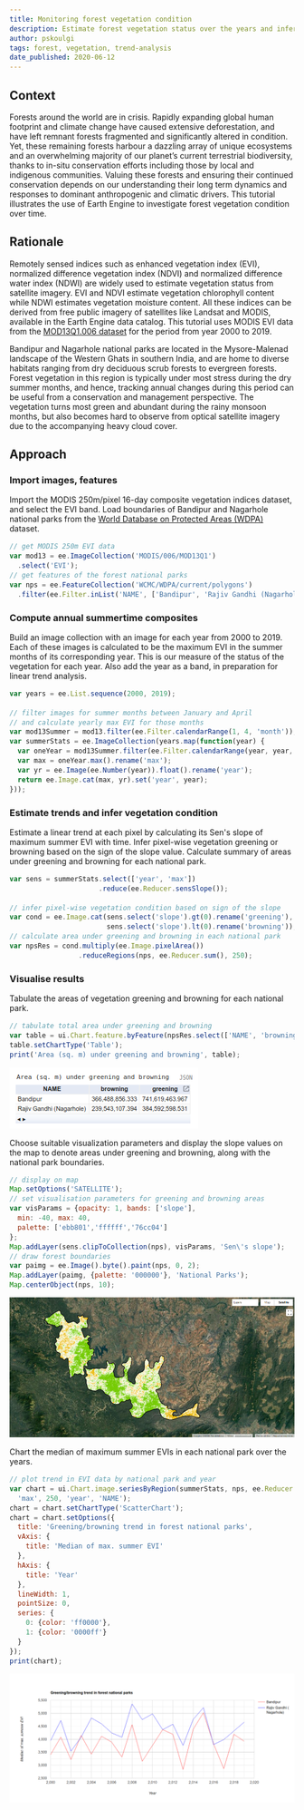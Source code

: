 ```yaml
---
title: Monitoring forest vegetation condition
description: Estimate forest vegetation status over the years and infer condition using linear trend analysis
author: pskoulgi
tags: forest, vegetation, trend-analysis
date_published: 2020-06-12
---
```

<!--
Copyright 2020 The Google Earth Engine Community Authors

Licensed under the Apache License, Version 2.0 (the "License");
you may not use this file except in compliance with the License.
You may obtain a copy of the License at

    https://www.apache.org/licenses/LICENSE-2.0

Unless required by applicable law or agreed to in writing, software
distributed under the License is distributed on an "AS IS" BASIS,
WITHOUT WARRANTIES OR CONDITIONS OF ANY KIND, either express or implied.
See the License for the specific language governing permissions and
limitations under the License.
-->

## Context

Forests around the world are in crisis. Rapidly expanding global human footprint and climate change have caused extensive deforestation, and have left remnant forests fragmented and significantly altered in condition. Yet, these remaining forests harbour a dazzling array of unique ecosystems and an overwhelming majority of our planet’s current terrestrial biodiversity, thanks to in-situ conservation efforts including those by local and indigenous communities. Valuing these forests and ensuring their continued conservation depends on our understanding their long term dynamics and responses to dominant anthropogenic and climatic drivers. This tutorial illustrates the use of Earth Engine to investigate forest vegetation condition over time.

## Rationale

Remotely sensed indices such as enhanced vegetation index (EVI), normalized difference vegetation index (NDVI) and normalized difference water index (NDWI) are widely used to estimate vegetation status from satellite imagery. EVI and NDVI estimate vegetation chlorophyll content while NDWI estimates vegetation moisture content. All these indices can be derived from free public imagery of satellites like Landsat and MODIS, available in the Earth Engine data catalog. This tutorial uses MODIS EVI data from the [MOD13Q1.006 dataset](https://developers.google.com/earth-engine/datasets/catalog/MODIS_006_MOD13Q1) for the period from year 2000 to 2019.

Bandipur and Nagarhole national parks are located in the Mysore-Malenad landscape of the Western Ghats in southern India, and are home to diverse habitats ranging from dry deciduous scrub forests to evergreen forests. Forest vegetation in this region is typically under most stress during the dry summer months, and hence, tracking annual changes during this period can be useful from a conservation and management perspective. The vegetation turns most green and abundant during the rainy monsoon months, but also becomes hard to observe from optical satellite imagery due to the accompanying heavy cloud cover.

## Approach

### Import images, features

Import the MODIS 250m/pixel 16-day composite vegetation indices dataset, and select the EVI band. Load boundaries of Bandipur and Nagarhole national parks from the [World Database on Protected Areas (WDPA)](https://developers.google.com/earth-engine/datasets/catalog/WCMC_WDPA_current_polygons?hl=en) dataset.

```js
// get MODIS 250m EVI data
var mod13 = ee.ImageCollection('MODIS/006/MOD13Q1')
  .select('EVI');
// get features of the forest national parks
var nps = ee.FeatureCollection('WCMC/WDPA/current/polygons')
  .filter(ee.Filter.inList('NAME', ['Bandipur', 'Rajiv Gandhi (Nagarhole)']));
```
### Compute annual summertime composites 

Build an image collection with an image for each year from 2000 to 2019. Each of these images is calculated to be the maximum EVI in the summer months of its corresponding year. This is our measure of the status of the vegetation for each year. Also add the year as a band, in preparation for linear trend analysis.

```js
var years = ee.List.sequence(2000, 2019);

// filter images for summer months between January and April
// and calculate yearly max EVI for those months
var mod13Summer = mod13.filter(ee.Filter.calendarRange(1, 4, 'month'));
var summerStats = ee.ImageCollection(years.map(function(year) {
  var oneYear = mod13Summer.filter(ee.Filter.calendarRange(year, year, 'year'));
  var max = oneYear.max().rename('max');
  var yr = ee.Image(ee.Number(year)).float().rename('year');
  return ee.Image.cat(max, yr).set('year', year);
}));
```

### Estimate trends and infer vegetation condition

Estimate a linear trend at each pixel by calculating its Sen's slope of maximum summer EVI with time. Infer pixel-wise vegetation greening or browning based on the sign of the slope value. Calculate summary of areas under greening and browning for each national park.

```js
var sens = summerStats.select(['year', 'max'])
                      .reduce(ee.Reducer.sensSlope());

// infer pixel-wise vegetation condition based on sign of the slope
var cond = ee.Image.cat(sens.select('slope').gt(0).rename('greening'),
                        sens.select('slope').lt(0).rename('browning'));
// calculate area under greening and browning in each national park
var npsRes = cond.multiply(ee.Image.pixelArea())
                 .reduceRegions(nps, ee.Reducer.sum(), 250);
```
### Visualise results

Tabulate the areas of vegetation greening and browning for each national park. 

```js
// tabulate total area under greening and browning
var table = ui.Chart.feature.byFeature(npsRes.select(['NAME', 'browning', 'greening']), 'NAME');
table.setChartType('Table');
print('Area (sq. m) under greening and browning', table);
```
![](areastable.png)

Choose suitable visualization parameters and display the slope values on the map to denote areas under greening and browning, along with the national park boundaries.

```js
// display on map
Map.setOptions('SATELLITE');
// set visualisation parameters for greening and browning areas
var visParams = {opacity: 1, bands: ['slope'],
  min: -40, max: 40,
  palette: ['ebb801','ffffff','76cc04']
};
Map.addLayer(sens.clipToCollection(nps), visParams, 'Sen\'s slope');
// draw forest boundaries
var paimg = ee.Image().byte().paint(nps, 0, 2);
Map.addLayer(paimg, {palette: '000000'}, 'National Parks');
Map.centerObject(nps, 10);
```
![](conditionmap.png)

Chart the median of maximum summer EVIs in each national park over the years.

```js
// plot trend in EVI data by national park and year
var chart = ui.Chart.image.seriesByRegion(summerStats, nps, ee.Reducer.median(),
  'max', 250, 'year', 'NAME');
chart = chart.setChartType('ScatterChart');
chart = chart.setOptions({
  title: 'Greening/browning trend in forest national parks',
  vAxis: {
    title: 'Median of max. summer EVI'
  },
  hAxis: {
    title: 'Year'
  },
  lineWidth: 1,
  pointSize: 0,
  series: {
    0: {color: 'ff0000'},
    1: {color: '0000ff'}
  }
});
print(chart);
```
![](medevichart.png)

